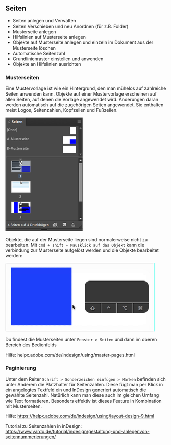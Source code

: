 ## Seiten

- Seiten anlegen und Verwalten
- Seiten Verschieben und neu Anordnen (für z.B. Folder)
- Musterseite anlegen
- Hilfslinien auf Musterseite anlegen
- Objekte auf Musterseite anlegen und einzeln im Dokument aus der Musterseite löschen
- Automatische Seitenzahl
- Grundlinienraster einstellen und anwenden
- Objekte an Hilfslinien ausrichten


### Musterseiten

Eine Mustervorlage ist wie ein Hintergrund, den man mühelos auf zahlreiche Seiten anwenden kann. Objekte auf einer Mustervorlage erscheinen auf allen Seiten, auf denen die Vorlage angewendet wird. Änderungen daran werden automatisch auf die zugehörigen Seiten angewendet. Sie enthalten meist Logos, Seitenzahlen, Kopfzeilen und Fußzeilen.

![](bilder/musterseiten.png)

Objekte, die auf der Musterseite liegen sind normalerweise nicht zu bearbeiten. Mit `cmd + shift + Mausklick auf das Objekt` kann die verbindung zur Musterseite aufgelöst werden und die Objekte bearbeitet werden:

![](bilder/musterseite-bearbeiten.gif)

Du findest die Musterseiten unter `Fenster > Seiten`  und dann im oberen Bereich des Bedienfelds

Hilfe: helpx.adobe.com/de/indesign/using/master-pages.html


### Paginierung

Unter dem Reiter `Schrift > Sonderzeichen einfügen > Marken` befinden sich unter Anderem die Platzhalter für Seitenzahlen. Diese fügt man per Klick in ein angelegtes Textfeld ein und InDesign generiert automatisch die gewählte Seitenzahl. Natürlich kann man diese auch im gleichen Umfang wie Text formatieren. Besonders effektiv ist dieses Feature in Kombination mit Musterseiten.

Hilfe: https://helpx.adobe.com/de/indesign/using/layout-design-9.html

Tutorial zu Seitenzahlen in inDesign: https://www.yardo.de/tutorial/indesign/gestaltung-und-anlegenvon-seitennummerierungen/
